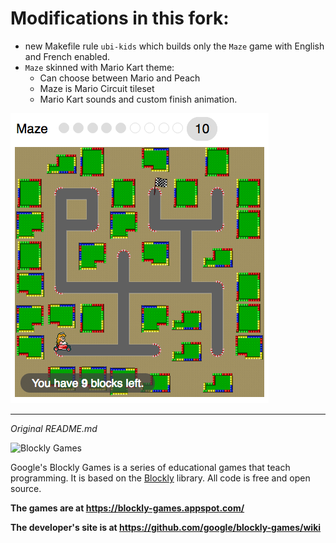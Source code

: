# Modifications in this fork:

- new Makefile rule `ubi-kids` which builds only the `Maze` game with English
  and French enabled.
- `Maze` skinned with Mario Kart theme:
  - Can choose between Mario and Peach
  - Maze is Mario Circuit tileset
  - Mario Kart sounds and custom finish animation.

![MarioKartMaze](img/mariokart.png)

----------------------------------------
*Original README.md*

![Blockly Games](https://raw.githubusercontent.com/wiki/google/blockly-games/title.png)

Google's Blockly Games is a series of educational games that teach programming.
It is based on the [Blockly](https://developers.google.com/blockly/) library.
All code is free and open source.

**The games are at https://blockly-games.appspot.com/**

**The developer's site is at https://github.com/google/blockly-games/wiki**
